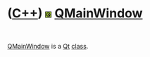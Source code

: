 
 

 

 

 

 

([C++](Cpp.md)) ![Qt](PicQt.png) [QMainWindow](CppQMainWindow.md)
===================================================================

 

[QMainWindow](CppQMainWindow.md) is a [Qt](CppQt.md)
[class](CppClass.md).

 

 

 

 

 

 

